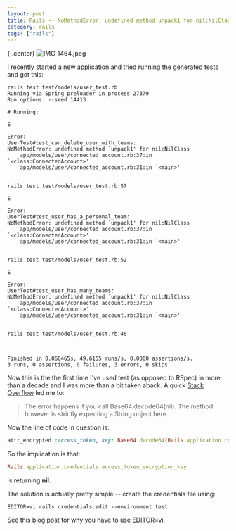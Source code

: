 ```yaml
---
layout: post
title: Rails -- NoMethodError: undefined method unpack1 for nil:NilClass
category: rails
tags: ["rails"]
---
```

{:.center}
![IMG_1464.jpeg](/blog/assets/IMG_1464.jpeg)

I recently started a new application and tried running the generated tests and got this:

    rails test test/models/user_test.rb
    Running via Spring preloader in process 27379
    Run options: --seed 14413

    # Running:

    E

    Error:
    UserTest#test_can_delete_user_with_teams:
    NoMethodError: undefined method `unpack1' for nil:NilClass
        app/models/user/connected_account.rb:37:in `<class:ConnectedAccount>'
        app/models/user/connected_account.rb:31:in `<main>'


    rails test test/models/user_test.rb:57

    E

    Error:
    UserTest#test_user_has_a_personal_team:
    NoMethodError: undefined method `unpack1' for nil:NilClass
        app/models/user/connected_account.rb:37:in `<class:ConnectedAccount>'
        app/models/user/connected_account.rb:31:in `<main>'


    rails test test/models/user_test.rb:52

    E

    Error:
    UserTest#test_user_has_many_teams:
    NoMethodError: undefined method `unpack1' for nil:NilClass
        app/models/user/connected_account.rb:37:in `<class:ConnectedAccount>'
        app/models/user/connected_account.rb:31:in `<main>'


    rails test test/models/user_test.rb:46



    Finished in 0.060465s, 49.6155 runs/s, 0.0000 assertions/s.
    3 runs, 0 assertions, 0 failures, 3 errors, 0 skips

Now this is the the first time I've used test (as opposed to RSpec) in more than a decade and I was more than a bit taken aback.  A quick [Stack Overflow](https://stackoverflow.com/questions/57197682/in-decode64-undefined-method-unpack1-for-nilnilclass-nomethoderror) led me to:

> The error happens if you call Base64.decode64(nil). The method however is strictly expecting a String object here.

Now the line of code in question is:

```ruby
attr_encrypted :access_token, key: Base64.decode64(Rails.application.credentials.access_token_encryption_key)
```

So the implication is that:

```ruby
Rails.application.credentials.access_token_encryption_key
```

is returning **nil**.  

The solution is actually pretty simple -- create the credentials file using:

    EDITOR=vi rails credentials:edit --environment test

See this [blog post](https://fuzzyblog.io/blog/rails/2020/01/24/when-rails-credentials-edit-won-t-save-your-credentials.html) for why you have to use EDITOR=vi.